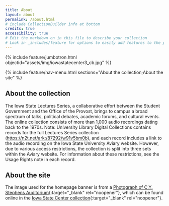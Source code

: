 ```yaml
---
title: About
layout: about
permalink: /about.html
# include CollectionBuilder info at bottom
credits: true
accessibility: true
# Edit the markdown on in this file to describe your collection
# Look in _includes/feature for options to easily add features to the page
---
```


{% include feature/jumbotron.html objectid="assets/img/iowastatecenter3_cb.jpg" %} 

{% include feature/nav-menu.html sections="About the collection;About the site" %}

## About the collection

The Iowa State Lectures Series, a collaborative effort between the Student Government and the Office of the Provost, brings to campus a broad spectrum of talks, political debates, academic forums, and cultural events. The online collection consists of more than 1,000 audio recordings dating back to the 1970s. Note: University Library Digital Collections contains records for the full Lectures Series collection (https://n2t.net/ark:/87292/w91v5bm0b), and each record includes a link to the audio recording on the Iowa State University Aviary website. However, due to various access restrictions, the collection is split into three sets within the Aviary website. For information about these restrictions, see the Usage Rights note in each record.

## About the site
The image used for the homepage banner is from a [Photograph of C.Y. Stephens Auditorium](https://n2t.net/ark:/87292/w97z7s){:target="_blank" rel="noopener"}, which can be found online in the [Iowa State Center collection](https://n2t.net/ark:/87292/w92v2c93b){:target="_blank" rel="noopener"}.